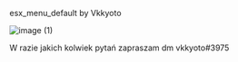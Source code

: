 esx_menu_default by Vkkyoto



![image (1)](https://user-images.githubusercontent.com/126489638/229742103-b1c3ffb6-fd23-4919-a087-ea79ef907da3.png)

W razie jakich kolwiek pytań zapraszam dm vkkyoto#3975

